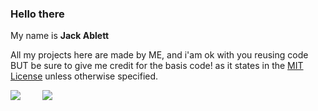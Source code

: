 ### Hello there 
My name is **Jack Ablett**

All my projects here are made by ME, and i'am ok with you reusing code BUT be sure to give me credit for the basis code! as it states in the [MIT License](https://opensource.org/licenses/MIT) unless otherwise specified.

![](https://github-readme-stats.vercel.app/api?username=jackablett&show_icons=true&include_all_commits=true&theme=dark)⠀⠀⠀ ![](https://github-readme-stats.vercel.app/api/top-langs/?username=jackablett&layout=default&theme=dark)
